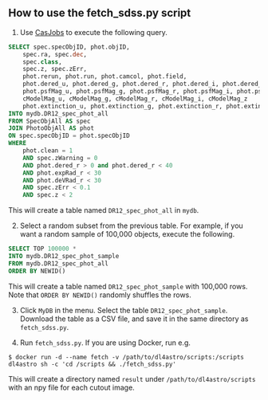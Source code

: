 ## How to use the fetch\_sdss.py script

1. Use [CasJobs](http://skyserver.sdss.org/casjobs/) to execute the following query.
  ```sql
  SELECT spec.specObjID, phot.objID,
      spec.ra, spec.dec,
      spec.class,
      spec.z, spec.zErr,
      phot.rerun, phot.run, phot.camcol, phot.field,
      phot.dered_u, phot.dered_g, phot.dered_r, phot.dered_i, phot.dered_z,
      phot.psfMag_u, phot.psfMag_g, phot.psfMag_r, phot.psfMag_i, phot.psfMag_z,
      cModelMag_u, cModelMag_g, cModelMag_r, cModelMag_i, cModelMag_z
      phot.extinction_u, phot.extinction_g, phot.extinction_r, phot.extinction_i, phot.extinction_z
  INTO mydb.DR12_spec_phot_all
  FROM SpecObjAll AS spec
  JOIN PhotoObjAll AS phot
  ON spec.specObjID = phot.specObjID
  WHERE
      phot.clean = 1
      AND spec.zWarning = 0
      AND phot.dered_r > 0 and phot.dered_r < 40
      AND phot.expRad_r < 30
      AND phot.deVRad_r < 30
      AND spec.zErr < 0.1
      AND spec.z < 2
  ```
  This will create a table named `DR12_spec_phot_all` in `mydb`.

2. Select a random subset from the previous table. For example, if you want a
  random sample of 100,000 objects, execute the following.
  ```sql
  SELECT TOP 100000 *
  INTO mydb.DR12_spec_phot_sample
  FROM mydb.DR12_spec_phot_all
  ORDER BY NEWID()
  ```
  This will create a table named `DR12_spec_phot_sample` with 100,000 rows.
  Note that `ORDER BY NEWID()` randomly shuffles the rows.

3. Click `MyDB` in the menu. Select the table `DR12_spec_phot_sample`.
  Download the table as a CSV file, and save it in the same directory as
  `fetch_sdss.py`.

4. Run `fetch_sdss.py`. If you are using Docker, run e.g.
  ```shell
  $ docker run -d --name fetch -v /path/to/dl4astro/scripts:/scripts dl4astro sh -c 'cd /scripts && ./fetch_sdss.py'
  ```
  This will create a directory named `result` under `/path/to/dl4astro/scripts`
  with an npy file for each cutout image.
